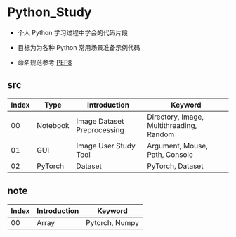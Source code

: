 # Python_Study

- 个人 Python 学习过程中学会的代码片段
- 目标为为各种 Python 常用场景准备示例代码

- 命名规范参考 [PEP8](https://peps.python.org/pep-0008/)

## src

| Index | Type     | Introduction                | Keyword                                  |
| ----- | -------- | --------------------------- | ---------------------------------------- |
| 00    | Notebook | Image Dataset Preprocessing | Directory, Image, Multithreading, Random |
| 01    | GUI      | Image User Study Tool       | Argument, Mouse, Path, Console           |
| 02    | PyTorch  | Dataset                     | PyTorch, Dataset                         |

## note

| Index | Introduction | Keyword        |
| ----- | ------------ | -------------- |
| 00    | Array        | Pytorch, Numpy |
